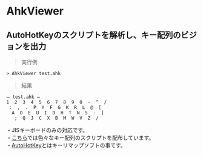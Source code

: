 # AhkViewer
## AutoHotKeyのスクリプトを解析し、キー配列のビジョンを出力

>実行例

    > AhkViewer test.ahk

>結果

    ➖ test.ahk ➖
    1  2  3  4  5  6  7  8  9  0  -  ^  /
     :  ,  .  P  Y  F  G  K  R  L  @  [
      A  O  E  U  I  D  H  T  N  S  -  ]
       ;  Q  J  C  X  B  M  W  V  Z  /

・JISキーボードのみの対応です。  
・[こちら](https://github.com/yudai-uehara/Key-Layouts)では色々なキー配列のスクリプトを配布しています。  
・[AutoHotKey](https://autohotkey.com/)とはキーリマップソフトの事です。
